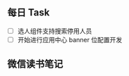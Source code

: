 ## 每日 Task
- [ ] 选人组件支持搜索停用人员
- [ ] 开始进行应用中心 banner 位配置开发

## 微信读书笔记
<!-- start of weread -->
<!-- end of weread -->